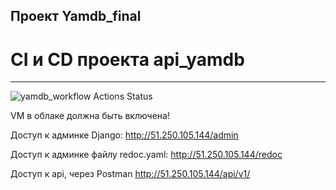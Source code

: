 ## Проект Yamdb_final
# CI и CD проекта api_yamdb
* * *
![yamdb_workflow Actions Status](https://github.com/tvs2320/yamdb_final/workflows/yamdb_workflow/badge.svg)

VM в облаке должна быть включена!

Доступ к админке Django:
http://51.250.105.144/admin

Доступ к админке файлу redoc.yaml:
http://51.250.105.144/redoc

Доступ к api, через Postman
http://51.250.105.144/api/v1/